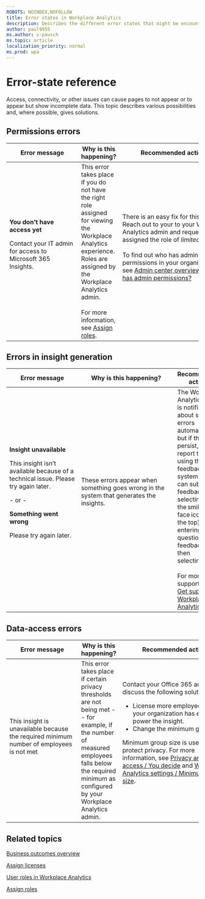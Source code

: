 ```yaml
---
ROBOTS: NOINDEX,NOFOLLOW
title: Error states in Workplace Analytics
description: Describes the different error states that might be encountered when viewing Workplace Analytics insights
author: paul9955
ms.author: v-pausch
ms.topic: article
localization_priority: normal 
ms.prod: wpa
---
```


# Error-state reference
Access, connectivity, or other issues can cause pages to not appear or to appear but show incomplete data. This topic describes various possibilities and, where possible, gives solutions.

## Permissions errors
| Error message | Why is this happening? | Recommended actions  |
| --- | --- | --- | 
| **You don’t have access yet** <p>Contact your IT admin for access to Microsoft 365 Insights. &nbsp;&nbsp;&nbsp;&nbsp;&nbsp;&nbsp;&nbsp;&nbsp;&nbsp;&nbsp;&nbsp;&nbsp;&nbsp;&nbsp;&nbsp;&nbsp;&nbsp;&nbsp;&nbsp;&nbsp;&nbsp;&nbsp;&nbsp;&nbsp;&nbsp;&nbsp;&nbsp;&nbsp;&nbsp;&nbsp;&nbsp;&nbsp;&nbsp;&nbsp;&nbsp;&nbsp;&nbsp;&nbsp;&nbsp;&nbsp;| This error takes place if you do not have the right role assigned for viewing the Workplace Analytics experience. Roles are assigned by the Workplace Analytics admin. <br> <br>For more information, see [Assign roles](../setup/assign-roles-to-wpa-admins.md). | There is an easy fix for this problem: Reach out to your to your Workplace Analytics admin and request to be assigned the role of _limited analyst_. <br><br> To find out who has admin permissions in your organization, see [Admin center overview / Who has admin permissions?](https://docs.microsoft.com/microsoft-365/admin/admin-overview/admin-overview?view=o365-worldwide#who-has-admin-permissions-in-my-business&preserve-view=true) &nbsp;&nbsp;&nbsp;&nbsp;&nbsp;&nbsp;&nbsp;&nbsp;&nbsp;&nbsp;&nbsp;&nbsp; &nbsp;&nbsp;&nbsp;&nbsp;&nbsp;&nbsp;&nbsp;&nbsp;&nbsp;&nbsp;&nbsp;&nbsp;&nbsp;&nbsp;&nbsp;&nbsp;&nbsp;&nbsp;&nbsp;&nbsp;&nbsp;&nbsp;&nbsp;&nbsp;&nbsp;&nbsp;&nbsp;&nbsp;&nbsp;&nbsp;&nbsp;&nbsp;&nbsp;&nbsp;&nbsp;&nbsp;&nbsp;&nbsp;&nbsp;&nbsp;&nbsp;&nbsp;&nbsp;&nbsp;&nbsp;&nbsp;&nbsp;&nbsp;&nbsp;&nbsp;&nbsp;&nbsp;&nbsp;&nbsp;&nbsp;&nbsp;&nbsp;&nbsp;&nbsp;&nbsp;&nbsp;&nbsp;&nbsp;&nbsp; | 

## Errors in insight generation
| Error message  | Why is this happening? | Recommended actions  |
| --- | --- | --- | 
| **Insight unavailable** <p>This insight isn’t available because of a technical issue. Please try again later. <br><p>- or -<br><p> **Something went wrong**<p>Please try again later. &nbsp;&nbsp;&nbsp;&nbsp;&nbsp;&nbsp;&nbsp;&nbsp;&nbsp;&nbsp;&nbsp;&nbsp;&nbsp;&nbsp;&nbsp;&nbsp;&nbsp;&nbsp;&nbsp;&nbsp;&nbsp;&nbsp;&nbsp;&nbsp;&nbsp;&nbsp;&nbsp;&nbsp;&nbsp;&nbsp;&nbsp;&nbsp;&nbsp;&nbsp;&nbsp;&nbsp;&nbsp;&nbsp;&nbsp;&nbsp; | These errors appear when something goes wrong in the system that generates the insights. &nbsp;&nbsp;&nbsp;&nbsp;&nbsp;&nbsp;&nbsp;&nbsp;&nbsp;&nbsp;&nbsp;&nbsp;&nbsp;&nbsp;&nbsp;&nbsp;&nbsp;&nbsp;&nbsp;&nbsp;&nbsp;&nbsp;&nbsp;&nbsp;&nbsp;&nbsp;&nbsp;&nbsp;&nbsp;&nbsp;&nbsp;&nbsp;&nbsp;&nbsp;&nbsp;&nbsp;&nbsp;&nbsp;&nbsp;&nbsp;&nbsp;&nbsp;&nbsp;&nbsp;&nbsp;&nbsp; &nbsp;&nbsp;&nbsp;&nbsp;&nbsp;&nbsp;&nbsp;&nbsp;&nbsp;&nbsp;&nbsp;&nbsp;&nbsp;&nbsp;&nbsp;&nbsp;&nbsp;&nbsp;&nbsp;&nbsp;&nbsp;&nbsp;&nbsp;&nbsp;&nbsp;&nbsp;&nbsp;&nbsp;&nbsp;&nbsp;&nbsp;&nbsp;&nbsp;&nbsp;&nbsp;&nbsp;&nbsp;&nbsp;&nbsp;&nbsp;&nbsp;&nbsp;&nbsp;&nbsp;&nbsp;&nbsp;&nbsp;&nbsp;&nbsp;&nbsp;&nbsp;&nbsp;&nbsp;&nbsp;&nbsp; | The Workplace Analytics team is notified about such errors automatically, but if they persist, please report them using the feedback system. You can submit feedback by selecting the smiley face icon (at the top), entering your question or feedback, and then selecting **Send**. <br><br> For more about support, see [Get support for Workplace Analytics](../overview/getting-support.md). | 

## Data-access errors
| Error message | Why is this happening? | Recommended actions  |
| --- | --- | --- | 
| This insight is unavailable because the required minimum number of employees is not met &nbsp;&nbsp;&nbsp;&nbsp;&nbsp;&nbsp;&nbsp;&nbsp;&nbsp;&nbsp;&nbsp;&nbsp;&nbsp;&nbsp;&nbsp;&nbsp;&nbsp;&nbsp;&nbsp;&nbsp;&nbsp;&nbsp;&nbsp;&nbsp;&nbsp;&nbsp;&nbsp;&nbsp;&nbsp;&nbsp;&nbsp;&nbsp;&nbsp;&nbsp;&nbsp;&nbsp;&nbsp;&nbsp;&nbsp;&nbsp;| This error takes place if certain privacy thresholds are not being met -- for example, if the number of measured employees falls below the required minimum as configured by your Workplace Analytics admin. | Contact your Office 365 admin to discuss the following solutions:<ul><li>License more employees so that your organization has enough to power the insight.</li><li>Change the minimum group size.</li></ul> Minimum group size is used to protect privacy. For more information, see [Privacy and data access / You decide](../privacy/privacy-and-data-access.md?branch=pas-am-error-codes#you-decide-who-gets-to-see-what-data) and [Workplace Analytics settings / Minimum group size](settings.md?branch=pas-am-error-codes#minimum-group-size). &nbsp;&nbsp;&nbsp;&nbsp;&nbsp;&nbsp;&nbsp;&nbsp;&nbsp;&nbsp;&nbsp;&nbsp;&nbsp;&nbsp;&nbsp;&nbsp;&nbsp;&nbsp;&nbsp;&nbsp;&nbsp;&nbsp;&nbsp;&nbsp;&nbsp;&nbsp;&nbsp;&nbsp;&nbsp;&nbsp;&nbsp;&nbsp;&nbsp;&nbsp;&nbsp;&nbsp;&nbsp;&nbsp;&nbsp; &nbsp;&nbsp;&nbsp;&nbsp;&nbsp; &nbsp;&nbsp;&nbsp;&nbsp;&nbsp;&nbsp;&nbsp;&nbsp;&nbsp;&nbsp;&nbsp;&nbsp;&nbsp;&nbsp;&nbsp;&nbsp;&nbsp;&nbsp;&nbsp;&nbsp;&nbsp;&nbsp;&nbsp;&nbsp;&nbsp;&nbsp;&nbsp;&nbsp;&nbsp;&nbsp;&nbsp;&nbsp;&nbsp;&nbsp;&nbsp;&nbsp;&nbsp;&nbsp;&nbsp;&nbsp; &nbsp;&nbsp;&nbsp;&nbsp;&nbsp;&nbsp;&nbsp;&nbsp;&nbsp;&nbsp;&nbsp;&nbsp;&nbsp;&nbsp;&nbsp;&nbsp;&nbsp;&nbsp;&nbsp;&nbsp;&nbsp;&nbsp;&nbsp;&nbsp;&nbsp;&nbsp;&nbsp;&nbsp;&nbsp;&nbsp;&nbsp;&nbsp;&nbsp;&nbsp;&nbsp;&nbsp;&nbsp;&nbsp;&nbsp;&nbsp;&nbsp;&nbsp;&nbsp;&nbsp;&nbsp;&nbsp;&nbsp;&nbsp;&nbsp;&nbsp;&nbsp;&nbsp;&nbsp;&nbsp;&nbsp;&nbsp;&nbsp;&nbsp;&nbsp;&nbsp;&nbsp;&nbsp;&nbsp;&nbsp;&nbsp;&nbsp;|
		
## Related topics

[Business outcomes overview](insights.md)

[Assign licenses](../setup/assign-licenses-to-population.md)

[User roles in Workplace Analytics](user-roles.md)

[Assign roles](../setup/assign-roles-to-wpa-admins.md)

